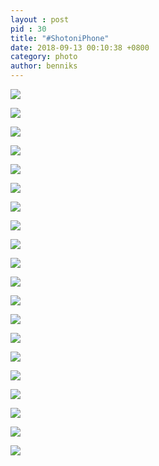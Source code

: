 ```yaml
---
layout : post
pid : 30
title: "#ShotoniPhone"
date: 2018-09-13 00:10:38 +0800
category: photo
author: benniks
---
```


![](https://ws1.sinaimg.cn/large/006tNc79gy1g2cmzzaavjj31hc0u01if.jpg)

![](https://ws1.sinaimg.cn/large/006tNc79gy1g2cn017yspj31hc0u0jxm.jpg)

![](https://ws4.sinaimg.cn/large/006tNc79gy1g2cn02iyfmj31hc0u0n7h.jpg)

![](https://ws1.sinaimg.cn/large/006tNc79gy1g2cn04k37cj31hc0u07kq.jpg)

![](https://ws4.sinaimg.cn/large/006tNc79gy1g2cn052cl4j31hc0u07kq.jpg)

![](https://ws3.sinaimg.cn/large/006tNc79gy1g2cn07dhqhj31hc0u0n2d.jpg)

![](https://ws1.sinaimg.cn/large/006tNc79gy1g2cn0a9os4j31hc0u07fa.jpg)

![](https://ws4.sinaimg.cn/large/006tNc79gy1g2cn0bwzo4j31hc0u0qhb.jpg)

![](https://ws1.sinaimg.cn/large/006tNc79gy1g2cn0ewie7j31hc0u01fo.jpg)

![](https://ws1.sinaimg.cn/large/006tNc79gy1g2cn0fv6byj31hc0u0tgy.jpg)

![](https://ws1.sinaimg.cn/large/006tNc79gy1g2cn0jsxdpj31hc0u0ng7.jpg)

![](https://ws2.sinaimg.cn/large/006tNc79gy1g2cn0l7b0dj31hc0u0gxl.jpg)

![](https://ws2.sinaimg.cn/large/006tNc79gy1g2cn0mkyk3j31hc0u0qcq.jpg)

![](https://ws3.sinaimg.cn/large/006tNc79gy1g2cn0omedqj31hc0u0x67.jpg)

![](https://ws1.sinaimg.cn/large/006tNc79gy1g2cn0r9ddhj31he0u0myp.jpg)

![](https://ws3.sinaimg.cn/large/006tNc79gy1g2cn0ygyn2j31gr0u0gqu.jpg)

![](https://ws3.sinaimg.cn/large/006tNc79gy1g2cn11x7b4j31hc0u0qks.jpg)

![](https://ws4.sinaimg.cn/large/006tNc79gy1g2cn19rylcj31hc0u0k8b.jpg)

![](https://ws2.sinaimg.cn/large/006tNc79gy1g2cn1bg5y9j31hc0u0qnv.jpg)

![](https://ws2.sinaimg.cn/large/006tNc79gy1g2cn1cr9ycj31hc0u04qp.jpg)